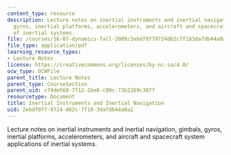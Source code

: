 ```yaml
---
content_type: resource
description: Lecture notes on inertial instruments and inertial navigation, gimbals,
  gyros, inertial platforms, accelerometers, and aircraft and spacecraft system applications
  of inertial systems.
file: /courses/16-07-dynamics-fall-2009/2ebdf0f79724d62c7f183da7db44a0a2_MIT16_07F09_Lec31.pdf
file_type: application/pdf
learning_resource_types:
- Lecture Notes
license: https://creativecommons.org/licenses/by-nc-sa/4.0/
ocw_type: OCWFile
parent_title: Lecture Notes
parent_type: CourseSection
parent_uid: c74de568-7f12-1be8-c80c-73b2269c3877
resourcetype: Document
title: Inertial Instruments and Inertial Navigation
uid: 2ebdf0f7-9724-d62c-7f18-3da7db44a0a2
---
```

Lecture notes on inertial instruments and inertial navigation, gimbals, gyros, inertial platforms, accelerometers, and aircraft and spacecraft system applications of inertial systems.